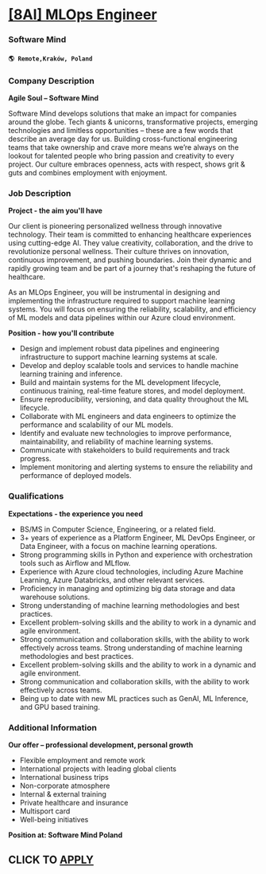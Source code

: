 # [[8AI] MLOps Engineer](https://www.remotewlb.com/apply/8ai-mlops-engineer)  
### Software Mind  
#### `🌎 Remote,Kraków, Poland`  

### **Company Description**

 **Agile Soul – Software Mind**

Software Mind develops solutions that make an impact for companies around the globe. Tech giants & unicorns, transformative projects, emerging technologies and limitless opportunities – these are a few words that describe an average day for us. Building cross-functional engineering teams that take ownership and crave more means we’re always on the lookout for talented people who bring passion and creativity to every project. Our culture embraces openness, acts with respect, shows grit & guts and combines employment with enjoyment.

###  **Job Description**

 **Project - the aim you'll have**

Our client is pioneering personalized wellness through innovative technology. Their team is committed to enhancing healthcare experiences using cutting-edge AI. They value creativity, collaboration, and the drive to revolutionize personal wellness. Their culture thrives on innovation, continuous improvement, and pushing boundaries. Join their dynamic and rapidly growing team and be part of a journey that's reshaping the future of healthcare.

As an MLOps Engineer, you will be instrumental in designing and implementing the infrastructure required to support machine learning systems. You will focus on ensuring the reliability, scalability, and efficiency of ML models and data pipelines within our Azure cloud environment.

 **Position - how you'll contribute**

  * Design and implement robust data pipelines and engineering infrastructure to support machine learning systems at scale.
  * Develop and deploy scalable tools and services to handle machine learning training and inference.
  * Build and maintain systems for the ML development lifecycle, continuous training, real-time feature stores, and model deployment.
  * Ensure reproducibility, versioning, and data quality throughout the ML lifecycle.
  * Collaborate with ML engineers and data engineers to optimize the performance and scalability of our ML models.
  * Identify and evaluate new technologies to improve performance, maintainability, and reliability of machine learning systems.
  * Communicate with stakeholders to build requirements and track progress.
  * Implement monitoring and alerting systems to ensure the reliability and performance of deployed models.

###  **Qualifications**

 **Expectations - the experience you need**

  * BS/MS in Computer Science, Engineering, or a related field.
  * 3+ years of experience as a Platform Engineer, ML DevOps Engineer, or Data Engineer, with a focus on machine learning operations.
  * Strong programming skills in Python and experience with orchestration tools such as Airflow and MLflow.
  * Experience with Azure cloud technologies, including Azure Machine Learning, Azure Databricks, and other relevant services.
  * Proficiency in managing and optimizing big data storage and data warehouse solutions.
  * Strong understanding of machine learning methodologies and best practices.
  * Excellent problem-solving skills and the ability to work in a dynamic and agile environment.
  * Strong communication and collaboration skills, with the ability to work effectively across teams. Strong understanding of machine learning methodologies and best practices.
  * Excellent problem-solving skills and the ability to work in a dynamic and agile environment.
  * Strong communication and collaboration skills, with the ability to work effectively across teams.
  * Being up to date with new ML practices such as GenAI, ML Inference, and GPU based training.

###  **Additional Information**

 **Our offer – professional development, personal growth**

  * Flexible employment and remote work 
  * International projects with leading global clients 
  * International business trips 
  * Non-corporate atmosphere
  * Internal & external training 
  * Private healthcare and insurance 
  * Multisport card 
  * Well-being initiatives 

**Position at: Software Mind Poland**

  
## CLICK TO [APPLY](https://www.remotewlb.com/apply/8ai-mlops-engineer)

